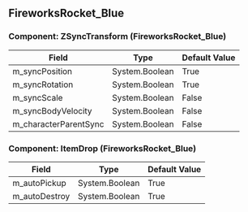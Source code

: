 ## FireworksRocket_Blue

### Component: ZSyncTransform (FireworksRocket_Blue)

|Field|Type|Default Value|
|---|---|---|
|m_syncPosition|System.Boolean|True|
|m_syncRotation|System.Boolean|True|
|m_syncScale|System.Boolean|False|
|m_syncBodyVelocity|System.Boolean|False|
|m_characterParentSync|System.Boolean|False|

### Component: ItemDrop (FireworksRocket_Blue)

|Field|Type|Default Value|
|---|---|---|
|m_autoPickup|System.Boolean|True|
|m_autoDestroy|System.Boolean|True|

